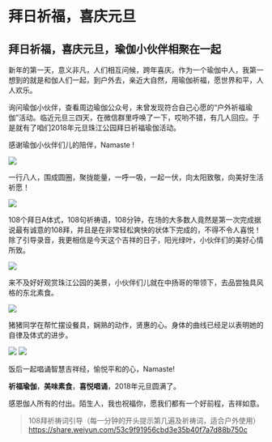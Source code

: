 # 拜日祈福，喜庆元旦


## **拜日祈福，喜庆元旦，瑜伽小伙伴相聚在一起**

新年的第一天，意义非凡，人们相互问候，跨年喜庆。作为一个瑜伽中人，我第一想到的就是和伽人们一起，到户外去，亲近大自然，用瑜伽祈福，愿世界和平，人人欢乐。

询问瑜伽小伙伴，查看周边瑜伽公众号，未曾发现符合自己心愿的“户外祈福瑜伽”活动。临近元旦三四天，在微信群里呼唤了一下，哎哟不错，有几人回应。于是就有了咱们2018年元旦珠江公园拜日祈福瑜伽活动。

感谢瑜伽小伙伴们儿的陪伴，Namaste !

![](https://oss.metamind.eu.org/60e5bacb2846f6fae0664.jpg.jpeg)

一行八人，围成圆圈，聚拢能量，一呼一吸，一起一伏，向太阳致敬，向美好生活祈愿！

![](https://oss.metamind.eu.org/2f4adeb5b970706c90b80.jpg.jpeg)

108个拜日A体式，108句祈祷语，108分钟，在场的大多数人竟然是第一次完成据说最有诚意的108拜，并且是在非常轻松爽快的状体下完成的，不得不令人喜悦！除了引导录音，我更相信是今天这个吉祥的日子，阳光绿叶，小伙伴们的美好心情所致。

![](https://oss.metamind.eu.org/d5d36e4fee41be161a65a.jpg.jpeg)

来不及好好观赏珠江公园的美景，小伙伴们儿就在中扬哥的带领下，去品尝独具风格的东北素食。

![](https://oss.metamind.eu.org/ea935eec526bf74a0b024.jpg.jpeg)

猪猪同学在帮忙摆设餐具，娴熟的动作，贤惠的心。身体的曲线已经足以表明她的自律及体式的进步。

![](https://oss.metamind.eu.org/2aabeb05d4cd5b993dd11.jpg.jpeg)
![](https://oss.metamind.eu.org/60ce66583c1297f6ab71b.jpg.jpeg)

饭后一起唱诵智慧吉祥经，愉悦平和的心，Namaste!



**祈福瑜伽**，**美味素食**，**喜悦唱诵**，2018年元旦圆满了。 



感恩伽人所有的付出。陌生人，我也祝福你，愿我们都有一个好前程，吉祥如意。



> 108拜祈祷词引导（每一分钟的开头提示第几遍及祈祷词，适合户外使用）
> https://share.weiyun.com/53c9f91956cbd3e35b40f7a7d88b750c
